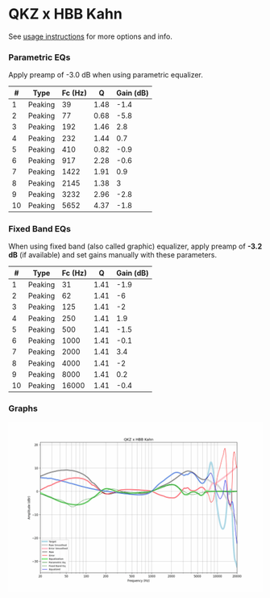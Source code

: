 # QKZ x HBB Kahn
See [usage instructions](https://github.com/jaakkopasanen/AutoEq#usage) for more options and info.

### Parametric EQs
Apply preamp of -3.0 dB when using parametric equalizer.

|   # | Type    |   Fc (Hz) |    Q |   Gain (dB) |
|-----|---------|-----------|------|-------------|
|   1 | Peaking |        39 | 1.48 |        -1.4 |
|   2 | Peaking |        77 | 0.68 |        -5.8 |
|   3 | Peaking |       192 | 1.46 |         2.8 |
|   4 | Peaking |       232 | 1.44 |         0.7 |
|   5 | Peaking |       410 | 0.82 |        -0.9 |
|   6 | Peaking |       917 | 2.28 |        -0.6 |
|   7 | Peaking |      1422 | 1.91 |         0.9 |
|   8 | Peaking |      2145 | 1.38 |         3   |
|   9 | Peaking |      3232 | 2.96 |        -2.8 |
|  10 | Peaking |      5652 | 4.37 |        -1.8 |

### Fixed Band EQs
When using fixed band (also called graphic) equalizer, apply preamp of **-3.2 dB** (if available) and set gains manually with these parameters.

|   # | Type    |   Fc (Hz) |    Q |   Gain (dB) |
|-----|---------|-----------|------|-------------|
|   1 | Peaking |        31 | 1.41 |        -1.9 |
|   2 | Peaking |        62 | 1.41 |        -6   |
|   3 | Peaking |       125 | 1.41 |        -2   |
|   4 | Peaking |       250 | 1.41 |         1.9 |
|   5 | Peaking |       500 | 1.41 |        -1.5 |
|   6 | Peaking |      1000 | 1.41 |        -0.1 |
|   7 | Peaking |      2000 | 1.41 |         3.4 |
|   8 | Peaking |      4000 | 1.41 |        -2   |
|   9 | Peaking |      8000 | 1.41 |         0.2 |
|  10 | Peaking |     16000 | 1.41 |        -0.4 |

### Graphs
![](./QKZ%20x%20HBB%20Kahn.png)
